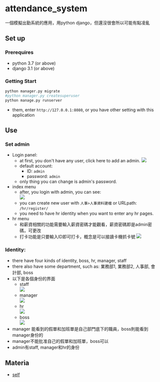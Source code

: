 # attendance_system  
一個模擬出勤系統的應用，用python django，但還沒很會所以可能有點凌亂  
## Set up  

### Prerequires  
- python 3.7 (or above) 
- django  3.1 (or above)
### Getting Start
```python
python manager.py migrate  
#python manager.py createsuperuser
python manage.py runserver
```
- them, enter `http://127.0.0.1:8080`, or you have other setting with this application
## Use  

### Set admin
- Login panel:
  - at first, you don't have any  user, click here to add an admin.
    ![](https://i.imgur.com/Iuev2yx.png)
  - default account:  
    -  ID: `admin`  
    -  password: `admin`  
  - only thing you can change is admin's password.  
- index menu
  - after, you login with admin, you can see:  
    ![](https://i.imgur.com/3u5fFqG.png)
  - you can create new user with `人事>人事資料建檔` or URLpath: `/hr/register/`
  - you need to have hr identity when you want to enter any hr pages.
- hr menu
  - 和薪資相關的功能需要輸入薪資密碼才能觀看，薪資密碼即是admin密碼，可更改  
  - 打卡功能是只要輸入ID即可打卡，概念是可以接讀卡機抓卡號
    ![](https://i.imgur.com/3Q1MM5a.png)
### Identity:  
- there have four kinds of identity, boss, hr, manager, staff
- there also have some department, such as: 業務部1, 業務部2, 人事部, 會計部, boss
- 以下是各個身份的界面
  - staff  
    ![](https://i.imgur.com/aspt7Fj.png)  
  - manager  
    ![](https://i.imgur.com/od5ReIh.png)  
  - hr  
    ![](https://i.imgur.com/EUcgzEK.png)  
  - boss  
    ![](https://i.imgur.com/RC6TCJj.png)  
- manager 能看到的假單和加班單是自己部門底下的職員，boss則能看到manager身份的
- manager不能批准自己的假單和加班單，boss可以
- admin有staff, manager和hr的身份
## Materia  

- [self](https://github.com/auyu0408)

